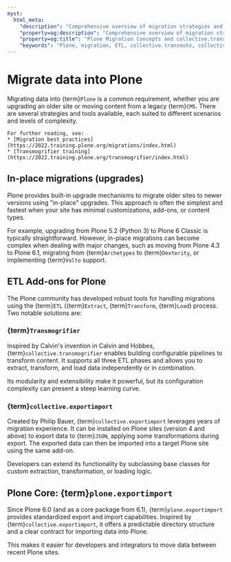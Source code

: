 ```yaml
---
myst:
  html_meta:
    "description": "Comprehensive overview of migration strategies and ETL tools for Plone, including collective.transmute, collective.exportimport, and Transmogrifier."
    "property=og:description": "Comprehensive overview of migration strategies and ETL tools for Plone, including collective.transmute, collective.exportimport, and Transmogrifier."
    "property=og:title": "Plone Migration Concepts and collective.transmute"
    "keywords": "Plone, migration, ETL, collective.transmute, collective.exportimport, Transmogrifier, plone.exportimport, upgrades, glossary"
---
```


# Migrate data into Plone

Migrating data into {term}`Plone` is a common requirement, whether you are upgrading an older site or moving content from a legacy {term}`CMS`. There are several strategies and tools available, each suited to different scenarios and levels of complexity.

```{note}
For further reading, see:
* [Migration best practices](https://2022.training.plone.org/migrations/index.html)
* [Transmogrifier training](https://2022.training.plone.org/transmogrifier/index.html)
```

## In-place migrations (upgrades)

Plone provides built-in upgrade mechanisms to migrate older sites to newer versions using "in-place" upgrades. This approach is often the simplest and fastest when your site has minimal customizations, add-ons, or content types.

For example, upgrading from Plone 5.2 (Python 3) to Plone 6 Classic is typically straightforward. However, in-place migrations can become complex when dealing with major changes, such as moving from Plone 4.3 to Plone 6.1, migrating from {term}`Archetypes` to {term}`Dexterity`, or implementing {term}`Volto` support.

## ETL Add-ons for Plone

The Plone community has developed robust tools for handling migrations using the {term}`ETL` ({term}`Extract`, {term}`Transform`, {term}`Load`) process. Two notable solutions are:

### {term}`Transmogrifier`

Inspired by Calvin's invention in Calvin and Hobbes, {term}`collective.transmogrifier` enables building configurable pipelines to transform content. It supports all three ETL phases and allows you to extract, transform, and load data independently or in combination.

Its modularity and extensibility make it powerful, but its configuration complexity can present a steep learning curve.

### {term}`collective.exportimport`

Created by Philip Bauer, {term}`collective.exportimport` leverages years of migration experience. It can be installed on Plone sites (version 4 and above) to export data to {term}`JSON`, applying some transformations during export. The exported data can then be imported into a target Plone site using the same add-on.

Developers can extend its functionality by subclassing base classes for custom extraction, transformation, or loading logic.

## Plone Core: {term}`plone.exportimport`

Since Plone 6.0 (and as a core package from 6.1), {term}`plone.exportimport` provides standardized export and import capabilities. Inspired by {term}`collective.exportimport`, it offers a predictable directory structure and a clear contract for importing data into Plone.

This makes it easier for developers and integrators to move data between recent Plone sites.
